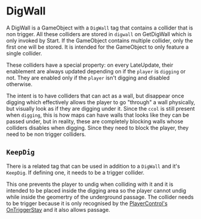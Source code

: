 # DigWall
A DigWall is a GameObject with a `DigWall` tag that contains a collider that is non trigger. All these colliders are stored in `digwall` on GetDigWall which is only invoked by Start. If the GameObject contains multiple collider, only the first one will be stored. It is intended for the GameObject to only feature a single collider.

These colliders have a special property: on every LateUpdate, their enablement are always updated depending on if the `player` is `digging` or not. They are enabled only if the `player` isn't digging and disabled otherwise.

The intent is to have colliders that can act as a wall, but disappear once digging which effectively allows the player to go "through" a wall physically, but visually look as if they are digging under it. Since the `ccol` is still present when `digging`, this is how maps can have walls that looks like they can be passed under, but in reality, these are completely blocking walls whose colliders disables when digging. Since they need to block the player, they need to be non trigger colliders.

## `KeepDig`
There is a related tag that can be used in addition to a `DigWall` and it's `KeepDig`. If defining one, it needs to be a trigger collider.

This one prevents the player to undig when colliding with it and it is intended to be placed inside the digging area so the player cannot undig while inside the geomertry of the underground passage. The collider needs to be trigger because it is only recognised by the [PlayerControl's OnTriggerStay](../PlayerControl/Trigger%20collider%20handling.md#ontriggerstay) and it also allows passage.
